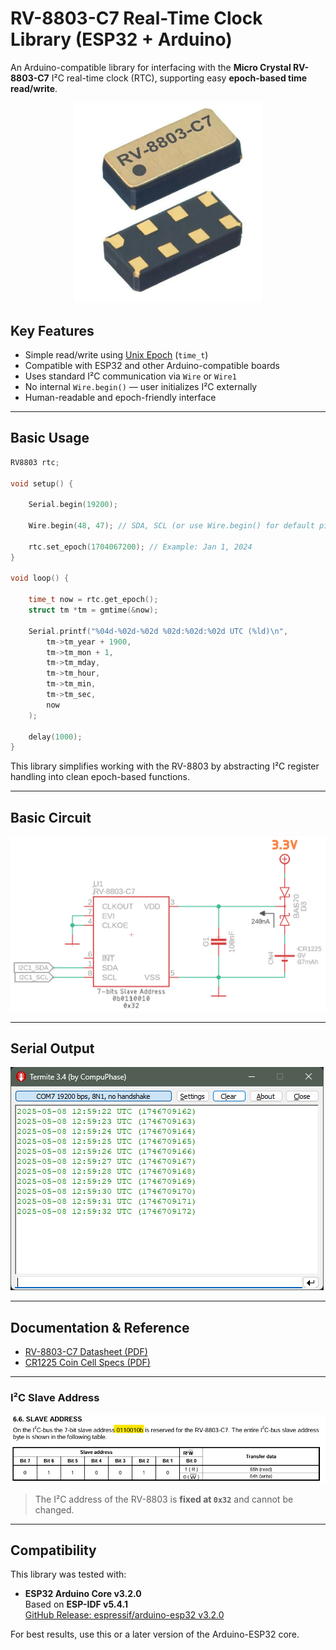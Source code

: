
# RV-8803-C7 Real-Time Clock Library (ESP32 + Arduino)

An Arduino-compatible library for interfacing with the **Micro Crystal RV-8803-C7** I²C real-time clock (RTC), supporting easy **epoch-based time read/write**.

<p align="center">
  <img src="assets/part.png" alt="Part Image" width="300">
</p>

## Key Features

- Simple read/write using [Unix Epoch](https://www.epochconverter.com/) (`time_t`)
- Compatible with ESP32 and other Arduino-compatible boards
- Uses standard I²C communication via `Wire` or `Wire1`
- No internal `Wire.begin()` — user initializes I²C externally
- Human-readable and epoch-friendly interface

---

## Basic Usage

```cpp
RV8803 rtc;

void setup() {

    Serial.begin(19200);

    Wire.begin(48, 47); // SDA, SCL (or use Wire.begin() for default pins)

    rtc.set_epoch(1704067200); // Example: Jan 1, 2024        
}

void loop() {

    time_t now = rtc.get_epoch();
    struct tm *tm = gmtime(&now);

    Serial.printf("%04d-%02d-%02d %02d:%02d:%02d UTC (%ld)\n",
        tm->tm_year + 1900,
        tm->tm_mon + 1,
        tm->tm_mday,
        tm->tm_hour,
        tm->tm_min,
        tm->tm_sec,
        now
    );

    delay(1000);
}
```

This library simplifies working with the RV-8803 by abstracting I²C register handling into clean epoch-based functions.

---

## Basic Circuit

![RV8803 Basic Circuit](assets/circuit.png)

---

## Serial Output

![RV8803 Serial Output](assets/terminal.png)

---

## Documentation & Reference

- [RV-8803-C7 Datasheet (PDF)](assets/RV-8803-C7.pdf)
- [CR1225 Coin Cell Specs (PDF)](assets/CR1225.pdf)

---

### I²C Slave Address 

![RV8803 I2C Address](assets/addr.png)

> The I²C address of the RV-8803 is **fixed at `0x32`** and cannot be changed.

---

## Compatibility

This library was tested with:

- **ESP32 Arduino Core v3.2.0**  
  Based on **ESP-IDF v5.4.1**  
  [GitHub Release: espressif/arduino-esp32 v3.2.0](https://github.com/espressif/arduino-esp32/releases/tag/3.2.0)

For best results, use this or a later version of the Arduino-ESP32 core.
